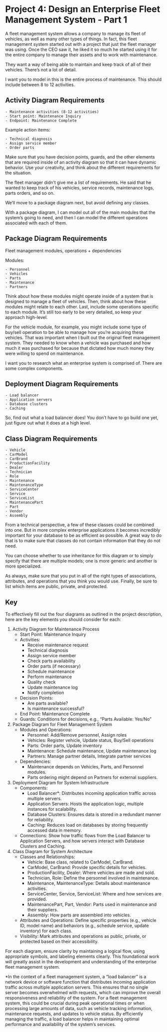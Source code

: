 # Project 4: Design an Enterprise Fleet Management System - Part 1

A fleet management system allows a company to manage its fleet of vehicles, as well as many other types of things. In fact, this fleet management system started out with a project that just the fleet manager was using. Once the CEO saw it, he liked it so much he started using it for the entire company to manage their assets and to work with maintenance.

They want a way of being able to maintain and keep track of all of their vehicles. There’s not a lot of detail.

I want you to model in this is the entire process of maintenance. This should include between 8 to 12 activities.

## Activity Diagram Requirements

    - Maintenance activities (8-12 activities)
    - Start point: Maintenance Inquiry
    - Endpoint: Maintenance Complete

Example action items:

    - Technical diagnosis
    - Assign service member
    - Order parts

Make sure that you have decision points, guards, and the other elements that are required inside of an activity diagram so that it can have dynamic behavior. Use your creativity, and think about the different requirements for the situation.

The fleet manager didn’t give me a list of requirements. He said that he wanted to keep track of his vehicles, service records, maintenance logs, parts orders, and so on.

We’ll move to a package diagram next, but avoid defining any classes.

With a package diagram, I can model out all of the main modules that the system’s going to need, and then I can model the different operations associated with each of them.

## Package Diagram Requirements

Fleet management modules, operations + dependencies

Modules:

    - Personnel
    - Vehicles
    - Parts
    - Maintenance
    - Partners

Think about how these modules might operate inside of a system that is designed to manage a fleet of vehicles. Then, think about how these modules might relate to each other. Last, include some operations specific to each module. It’s still too early to be very detailed, so keep your approach high-level.

For the vehicle module, for example, you might include some type of buy/sell operation to be able to manage how you’re acquiring these vehicles. That was important when I built out the original fleet management system. They needed to know when a vehicle was purchased and how much it was purchased for because that dictated how much money they were willing to spend on maintenance.

I want you to research what an enterprise system is comprised of. There are some complex components.

## Deployment Diagram Requirements

    - Load balancer
    - Application servers
    - Database clusters
    - Caching

So, find out what a load balancer does! You don’t have to go build one yet, just figure out what it does at a high level.

## Class Diagram Requirements

    - Vehicle
    - CarModel
    - CarBrand
    - ProductionFacility
    - Dealer
    - Technician
    - Role
    - Maintenance
    - MaintenanceType
    - ServiceCenter
    - Service
    - ServiceList
    - MaintenancePart
    - Part
    - Vendor
    - Assembly

From a technical perspective, a few of these classes could be combined into one. But in more complex enterprise applications it becomes incredibly important for your database to be as efficient as possible. A great way to do that is to make sure that classes do not contain information that they do not need.

You can choose whether to use inheritance for this diagram or to simply specify that there are multiple models; one is more generic and another is more specialized.

As always, make sure that you put in all of the right types of associations, attributes, and operations that you think you would use. Finally, be sure to list which items are public, private, and protected.

## Key

To effectively fill out the four diagrams as outlined in the project description, here are the key elements you should consider for each:

1. Activity Diagram for Maintenance Process
    - Start Point: Maintenance Inquiry  
    - Activities:
        - Receive maintenance request
        - Technical diagnosis
        - Assign service member
        - Check parts availability  
        - Order parts (if necessary)
        - Schedule maintenance
        - Perform maintenance
        - Quality check
        - Update maintenance log
        - Notify completion
    - Decision Points:  
        - Are parts available?  
        - Is maintenance successful?
    - End Point: Maintenance Complete
    - Guards: Conditions for decisions, e.g., “Parts Available:     Yes/No”
2. Package Diagram for Fleet Management System
    - Modules and Operations:
        - Personnel: Add/Remove personnel, Assign roles
        - Vehicles: Register vehicle, Update status, Buy/Sell operations
        - Parts: Order parts, Update inventory
        - Maintenance: Schedule maintenance, Update maintenance log
        - Partners: Manage partner details, Integrate partner services
    - Dependencies:
        - Maintenance depends on Vehicles, Parts, and Personnel modules.
        - Parts ordering might depend on Partners for external suppliers.
3. Deployment Diagram for System Infrastructure
    - Components:
        - Load Balancer*: Distributes incoming application traffic across multiple servers.
        - Application Servers: Hosts the application logic, multiple instances for scalability.
        - Database Clusters: Ensures data is stored in a redundant manner for reliability.
        - Caching: Reduces load on databases by storing frequently accessed data in memory.
    - Connections: Show how traffic flows from the Load Balancer to Application Servers, and how servers interact with Database Clusters and Caching.
4. Class Diagram for System Architecture
    - Classes and Relationships:
        - Vehicle: Base class, related to CarModel, CarBrand.
        - CarModel, CarBrand: Provide specific details for vehicles.
        - ProductionFacility, Dealer: Where vehicles are made and sold.
        - Technician, Role: Define the personnel involved in maintenance.
        - Maintenance, MaintenanceType: Details about maintenance activities.
        - ServiceCenter, Service, ServiceList: Where and how services are provided.
        - MaintenancePart, Part, Vendor: Parts used in maintenance and their suppliers.
        - Assembly: How parts are assembled into vehicles.
    - Attributes and Operations: Define specific properties (e.g., vehicle ID, model name) and behaviors (e.g., schedule service, update inventory) for each class.
    - Visibility: Mark attributes and operations as public, private, or protected based on their accessibility.

For each diagram, ensure clarity by maintaining a logical flow, using appropriate symbols, and labeling elements clearly. This foundational work will greatly assist in the development and understanding of the enterprise fleet management system.

*In the context of a fleet management system, a “load balancer” is a network device or software function that distributes incoming application traffic across multiple application servers. This ensures that no single server becomes overwhelmed with requests, which can improve the overall responsiveness and reliability of the system. For a fleet management system, this could be crucial during peak operational times or when processing large amounts of data, such as vehicle tracking information, maintenance requests, and updates to vehicle status. By efficiently managing the traffic, a load balancer helps in maintaining optimal performance and availability of the system’s services.
